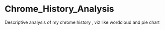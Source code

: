 # Chrome_History_Analysis
Descriptive analysis of my chrome history , viz like wordcloud and pie chart
